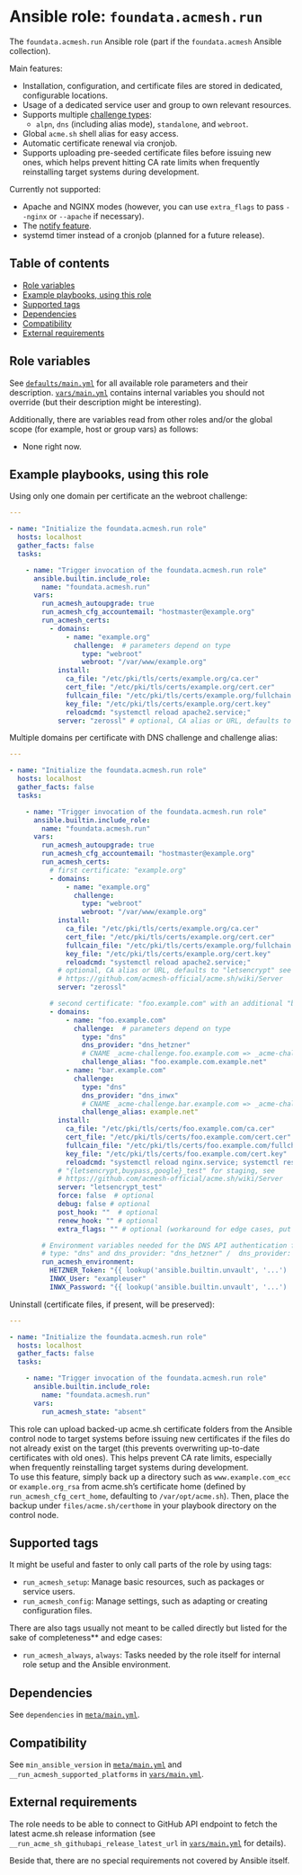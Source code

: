 # Ansible role: `foundata.acmesh.run`

The `foundata.acmesh.run` Ansible role (part if the `foundata.acmesh` Ansible collection).

Main features:

- Installation, configuration, and certificate files are stored in dedicated, configurable locations.
- Usage of a dedicated service user and group to own relevant resources.
- Supports multiple [challenge types](https://github.com/acmesh-official/acme.sh/wiki/How-to-issue-a-cert):
  - `alpn`, `dns` (including alias mode), `standalone`, and `webroot`.
- Global `acme.sh` shell alias for easy access.
- Automatic certificate renewal via cronjob.
- Supports uploading pre-seeded certificate files before issuing new ones, which helps prevent hitting CA rate limits when frequently reinstalling target systems during development.

Currently not supported:

- Apache and NGINX modes (however, you can use `extra_flags` to pass `--nginx` or `--apache` if necessary).
- The [notify feature](https://github.com/acmesh-official/acme.sh/wiki/notify).
- systemd timer instead of a cronjob (planned for a future release).



## Table of contents<a id="toc"></a>

- [Role variables](#variables)
- [Example playbooks, using this role](#examples)
- [Supported tags](#tags)
- [Dependencies](#dependencies)
- [Compatibility](#compatibility)
- [External requirements](#requirements)



## Role variables<a id="variables"></a>

See [`defaults/main.yml`](./defaults/main.yml) for all available role parameters and their description. [`vars/main.yml`](./vars/main.yml) contains internal variables you should not override (but their description might be interesting).

Additionally, there are variables read from other roles and/or the global scope (for example, host or group vars) as follows:

- None right now.



## Example playbooks, using this role<a id="examples"></a>

Using only one domain per certificate an the webroot challenge:

```yaml
---

- name: "Initialize the foundata.acmesh.run role"
  hosts: localhost
  gather_facts: false
  tasks:

    - name: "Trigger invocation of the foundata.acmesh.run role"
      ansible.builtin.include_role:
        name: "foundata.acmesh.run"
      vars:
        run_acmesh_autoupgrade: true
        run_acmesh_cfg_accountemail: "hostmaster@example.org"
        run_acmesh_certs:
          - domains:
              - name: "example.org"
                challenge:  # parameters depend on type
                  type: "webroot"
                  webroot: "/var/www/example.org"
            install:
              ca_file: "/etc/pki/tls/certs/example.org/ca.cer"
              cert_file: "/etc/pki/tls/certs/example.org/cert.cer"
              fullcain_file: "/etc/pki/tls/certs/example.org/fullchain.cer"
              key_file: "/etc/pki/tls/certs/example.org/cert.key"
              reloadcmd: "systemctl reload apache2.service;"
            server: "zerossl" # optional, CA alias or URL, defaults to "letsencrypt" see https://github.com/acmesh-official/acme.sh/wiki/Server for details.

```

Multiple domains per certificate with DNS challenge and challenge alias:


```yaml
---

- name: "Initialize the foundata.acmesh.run role"
  hosts: localhost
  gather_facts: false
  tasks:

    - name: "Trigger invocation of the foundata.acmesh.run role"
      ansible.builtin.include_role:
        name: "foundata.acmesh.run"
      vars:
        run_acmesh_autoupgrade: true
        run_acmesh_cfg_accountemail: "hostmaster@example.org"
        run_acmesh_certs:
          # first certificate: "example.org"
          - domains:
              - name: "example.org"
                challenge:
                  type: "webroot"
                  webroot: "/var/www/example.org"
            install:
              ca_file: "/etc/pki/tls/certs/example.org/ca.cer"
              cert_file: "/etc/pki/tls/certs/example.org/cert.cer"
              fullcain_file: "/etc/pki/tls/certs/example.org/fullchain.cer"
              key_file: "/etc/pki/tls/certs/example.org/cert.key"
              reloadcmd: "systemctl reload apache2.service;"
            # optional, CA alias or URL, defaults to "letsencrypt" see
            # https://github.com/acmesh-official/acme.sh/wiki/Server
            server: "zerossl"

          # second certificate: "foo.example.com" with an additional "bar.example.com" SAN
          - domains:
              - name: "foo.example.com"
                challenge:  # parameters depend on type
                  type: "dns"
                  dns_provider: "dns_hetzner"
                  # CNAME _acme-challenge.foo.example.com => _acme-challenge.foo.example.com.example.net
                  challenge_alias: "foo.example.com.example.net"
              - name: "bar.example.com"
                challenge:
                  type: "dns"
                  dns_provider: "dns_inwx"
                  # CNAME _acme-challenge.bar.example.com => _acme-challenge.example.net
                  challenge_alias: example.net"
            install:
              ca_file: "/etc/pki/tls/certs/foo.example.com/ca.cer"
              cert_file: "/etc/pki/tls/certs/foo.example.com/cert.cer"
              fullcain_file: "/etc/pki/tls/certs/foo.example.com/fullchain.cer"
              key_file: "/etc/pki/tls/certs/foo.example.com/cert.key"
              reloadcmd: "systemctl reload nginx.service; systemctl restart postfix.service"
            # "{letsencrypt,buypass,google}_test" for staging, see
            # https://github.com/acmesh-official/acme.sh/wiki/Server
            server: "letsencrypt_test"
            force: false  # optional
            debug: false # optional
            post_hook: ""  # optional
            renew_hook: "" # optional
            extra_flags: "" # optional (workaround for edge cases, put --whatever here)

        # Environment variables needed for the DNS API authentication for
        # type: "dns" and dns_provider: "dns_hetzner" /  dns_provider: "dns_inwx"
        run_acmesh_environment:
          HETZNER_Token: "{{ lookup('ansible.builtin.unvault', '...') | string | trim }}"
          INWX_User: "exampleuser"
          INWX_Password: "{{ lookup('ansible.builtin.unvault', '...') | string | trim }}"
```

Uninstall (certificate files, if present, will be preserved):

```yaml
---

- name: "Initialize the foundata.acmesh.run role"
  hosts: localhost
  gather_facts: false
  tasks:

    - name: "Trigger invocation of the foundata.acmesh.run role"
      ansible.builtin.include_role:
        name: "foundata.acmesh.run"
      vars:
        run_acmesh_state: "absent"
```

This role can upload backed-up acme.sh certificate folders from the Ansible control node to target systems before issuing new certificates if the files do not already exist on the target (this prevents overwriting up-to-date certificates with old ones). This helps prevent CA rate limits, especially when frequently reinstalling target systems during development.<br>To use this feature, simply back up a directory such as `www.example.com_ecc` or `example.org_rsa` from acme.sh’s certificate home (defined by `run_acmesh_cfg_cert_home`, defaulting to `/var/opt/acme.sh`). Then, place the backup under `files/acme.sh/certhome` in your playbook directory on the control node.



## Supported tags<a id="tags"></a>

It might be useful and faster to only call parts of the role by using tags:

- `run_acmesh_setup`: Manage basic resources, such as packages or service users.
- `run_acmesh_config`: Manage settings, such as adapting or creating configuration files.

There are also tags usually not meant to be called directly but listed for the sake of completeness** and edge cases:

- `run_acmesh_always`, `always`: Tasks needed by the role itself for internal role setup and the Ansible environment.



## Dependencies<a id="dependencies"></a>

See `dependencies` in [`meta/main.yml`](./meta/main.yml).



## Compatibility<a id="compatibility"></a>

See `min_ansible_version` in [`meta/main.yml`](./meta/main.yml) and `__run_acmesh_supported_platforms` in [`vars/main.yml`](./vars/main.yml).



## External requirements<a id="requirements"></a>

The role needs to be able to connect to GitHub API endpoint to fetch the latest acme.sh release information (see `__run_acme_sh_githubapi_release_latest_url` in [`vars/main.yml`](./vars/main.yml) for details).

Beside that, there are no special requirements not covered by Ansible itself.
